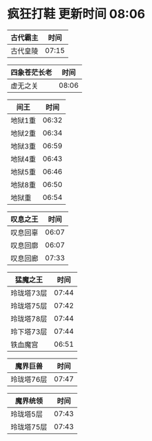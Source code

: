 # 疯狂打鞋 更新时间 08:06

| 古代霸主   | 时间    |
|--------|-------|
| 古代皇陵 | 07:15 |

| 四象苍茫长老   | 时间    |
|--------|-------|
| 虚无之关 | 08:06 |

| 间王   | 时间    |
|--------|-------|
| 地狱1重 | 06:32 |
| 地狱2重 | 06:34 |
| 地狱3重 | 06:59 |
| 地狱4重 | 06:43 |
| 地狱5重 | 06:46 |
| 地狱8重 | 06:50 |
| 地狱重 | 06:54 |

| 叹息之王   | 时间    |
|--------|-------|
| 叹息回辜 | 06:07 |
| 叹息回廓 | 06:07 |
| 叹息回廊 | 07:33 |

| 猛魔之王   | 时间    |
|--------|-------|
| 玲珑塔73层 | 07:44 |
| 玲珑塔75层 | 07:42 |
| 玲珑塔78层 | 07:44 |
| 玲下塔73层 | 07:44 |
| 铁血魔宫 | 06:51 |

| 魔界巨兽   | 时间    |
|--------|-------|
| 玲珑塔76层 | 07:47 |

| 魔界统领   | 时间    |
|--------|-------|
| 玲珑塔5层 | 07:43 |
| 玲珑塔75层 | 07:43 |